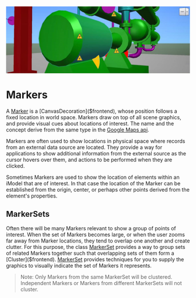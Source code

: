 ![markerset sample](./markers_sample.png "Example showing a set of Markers")
# Markers

A [Marker]($frontend) is a [CanvasDecoration]($frontend), whose position follows a fixed location in world space. Markers draw on top of all scene graphics, and provide visual cues about locations of interest. The name and the concept derive from the same type in the [Google Maps api](https://developers.google.com/maps/documentation/javascript/markers).

Markers are often used to show locations in physical space where records from an external data source are located. They provide a way for applications to show additional information from the external source as the cursor hovers over them, and  actions to be performed when they are clicked.

Sometimes Markers are used to show the location of elements within an iModel that are of interest. In that case the location of the Marker can be established from the origin, center, or perhaps other points derived from the element's properties.

## MarkerSets

Often there will be many Markers relevant to show a group of points of interest. When the set of Markers becomes large, or when the user zooms far away from Marker locations, they tend to overlap one another and create clutter. For this purpose, the class [MarkerSet]($frontend) provides a way to group sets of related Markers together such that overlapping sets of them form a [Cluster]($frontend). [MarkerSet]($frontend) provides techniques for you to supply the graphics to visually indicate the set of Markers it represents.

> Note: Only Markers from the same MarkerSet will be clustered. Independent Markers or Markers from different MarkerSets will not cluster.
